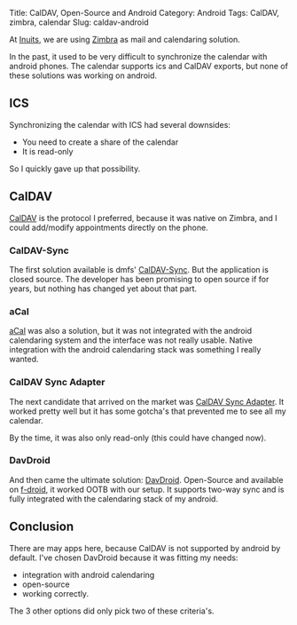 Title: CalDAV, Open-Source and Android
Category: Android
Tags: CalDAV, zimbra, calendar
Slug: caldav-android

At [Inuits](https://www.inuits.eu), we are using [Zimbra](https://www.zimbra.com/community/) as mail and calendaring solution.

In the past, it used to be very difficult to synchronize the calendar with android phones.
The calendar supports ics and CalDAV exports, but none of these solutions was working on android.

## ICS

Synchronizing the calendar with ICS had several downsides:

* You need to create a share of the calendar
* It is read-only

So I quickly gave up that possibility.

## CalDAV

[CalDAV](http://caldav.calconnect.org/) is the protocol I preferred, because
it was native on Zimbra, and I could add/modify appointments directly on the phone.

### CalDAV-Sync

The first solution available is dmfs' [CalDAV-Sync](http://dmfs.org/caldav/). But
the application is closed source. The developer has been promising to open source if for years,
but nothing has changed yet about that part.

### aCal

[aCal](https://f-droid.org/repository/browse/?fdfilter=caldav&fdid=com.morphoss.acal)
was also a solution, but it was not integrated with the android calendaring system and the interface
was not really usable. Native integration with the android calendaring stack was
something I really wanted.

### CalDAV Sync Adapter

The next candidate that arrived on the market was [CalDAV Sync Adapter](https://f-droid.org/repository/browse/?fdid=org.gege.caldavsyncadapter).
It worked pretty well but it has some gotcha's that prevented me to see all my calendar.

By the time, it was also only read-only (this could have changed now).

### DavDroid

And then came the ultimate solution: [DavDroid](http://davdroid.bitfire.at/what-is-davdroid). Open-Source and available on [f-droid](https://f-droid.org/repository/browse/?fdfilter=davdroid&fdid=at.bitfire.davdroid), it worked OOTB with our setup. It supports two-way sync and is fully integrated with the calendaring stack of my android.


## Conclusion

There are may apps here, because CalDAV is not supported by android by default. I've chosen DavDroid because it was fitting my needs:

* integration with android calendaring
* open-source
* working correctly.

The 3 other options did only pick two of these criteria's.
